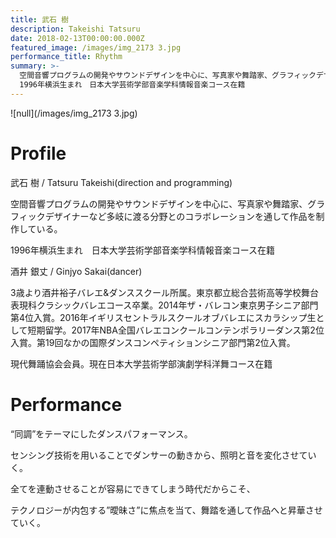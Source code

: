 ```yaml
---
title: 武石 樹
description: Takeishi Tatsuru
date: 2018-02-13T00:00:00.000Z
featured_image: /images/img_2173 3.jpg
performance_title: Rhythm
summary: >-
  空間音響プログラムの開発やサウンドデザインを中心に、写真家や舞踏家、グラフィックデザイナーなど多岐に渡る分野とのコラボレーションを通して作品を制作している。 
  1996年横浜生まれ　日本大学芸術学部音楽学科情報音楽コース在籍
---
```

![null](/images/img_2173 3.jpg)

# Profile

武石 樹 / Tatsuru Takeishi(direction and programming)

空間音響プログラムの開発やサウンドデザインを中心に、写真家や舞踏家、グラフィックデザイナーなど多岐に渡る分野とのコラボレーションを通して作品を制作している。

1996年横浜生まれ　日本大学芸術学部音楽学科情報音楽コース在籍

酒井 銀丈 / Ginjyo Sakai(dancer)

3歳より酒井裕子バレエ&ダンススクール所属。東京都立総合芸術高等学校舞台表現科クラシックバレエコース卒業。2014年ザ・バレコン東京男子シニア部門第4位入賞。2016年イギリスセントラルスクールオブバレエにスカラシップ生として短期留学。2017年NBA全国バレエコンクールコンテンポラリーダンス第2位入賞。第19回なかの国際ダンスコンペティションシニア部門第2位入賞。

現代舞踊協会会員。現在日本大学芸術学部演劇学科洋舞コース在籍

# Performance

“同調”をテーマにしたダンスパフォーマンス。

センシング技術を用いることでダンサーの動きから、照明と音を変化させていく。

全てを連動させることが容易にできてしまう時代だからこそ、

テクノロジーが内包する”曖昧さ”に焦点を当て、舞踏を通して作品へと昇華させていく。
